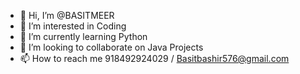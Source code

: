 - 👋 Hi, I’m @BASITMEER
- 👀 I’m interested in Coding
- 🌱 I’m currently learning Python
- 💞️ I’m looking to collaborate on Java Projects 
- 📫 How to reach me 918492924029 / Basitbashir576@gmail.com

<!---
BASITMEER/BASITMEER is a ✨ special ✨ repository because its `README.md` (this file) appears on your GitHub profile.
You can click the Preview link to take a look at your changes.
--->
